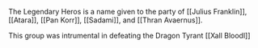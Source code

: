 The Legendary Heros is a name given to the party of [[Julius Franklin]], [[Atara]], [[Pan Korr]], [[Sadami]], and [[Thran Avaernus]].

This group was intrumental in defeating the Dragon Tyrant [[Xall Bloodl]]